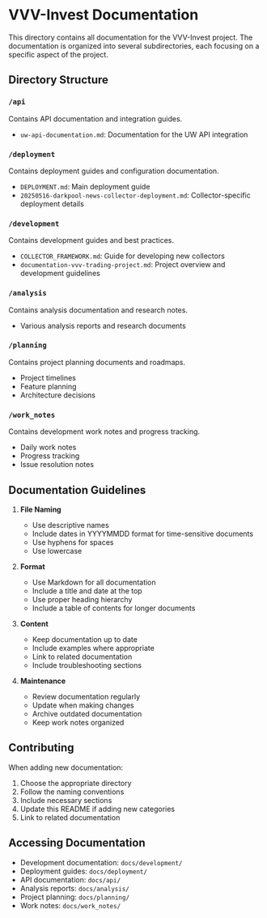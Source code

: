 # VVV-Invest Documentation

This directory contains all documentation for the VVV-Invest project. The documentation is organized into several subdirectories, each focusing on a specific aspect of the project.

## Directory Structure

### `/api`
Contains API documentation and integration guides.
- `uw-api-documentation.md`: Documentation for the UW API integration

### `/deployment`
Contains deployment guides and configuration documentation.
- `DEPLOYMENT.md`: Main deployment guide
- `20250516-darkpool-news-collector-deployment.md`: Collector-specific deployment details

### `/development`
Contains development guides and best practices.
- `COLLECTOR_FRAMEWORK.md`: Guide for developing new collectors
- `documentation-vvv-trading-project.md`: Project overview and development guidelines

### `/analysis`
Contains analysis documentation and research notes.
- Various analysis reports and research documents

### `/planning`
Contains project planning documents and roadmaps.
- Project timelines
- Feature planning
- Architecture decisions

### `/work_notes`
Contains development work notes and progress tracking.
- Daily work notes
- Progress tracking
- Issue resolution notes

## Documentation Guidelines

1. **File Naming**
   - Use descriptive names
   - Include dates in YYYYMMDD format for time-sensitive documents
   - Use hyphens for spaces
   - Use lowercase

2. **Format**
   - Use Markdown for all documentation
   - Include a title and date at the top
   - Use proper heading hierarchy
   - Include a table of contents for longer documents

3. **Content**
   - Keep documentation up to date
   - Include examples where appropriate
   - Link to related documentation
   - Include troubleshooting sections

4. **Maintenance**
   - Review documentation regularly
   - Update when making changes
   - Archive outdated documentation
   - Keep work notes organized

## Contributing

When adding new documentation:

1. Choose the appropriate directory
2. Follow the naming conventions
3. Include necessary sections
4. Update this README if adding new categories
5. Link to related documentation

## Accessing Documentation

- Development documentation: `docs/development/`
- Deployment guides: `docs/deployment/`
- API documentation: `docs/api/`
- Analysis reports: `docs/analysis/`
- Project planning: `docs/planning/`
- Work notes: `docs/work_notes/` 